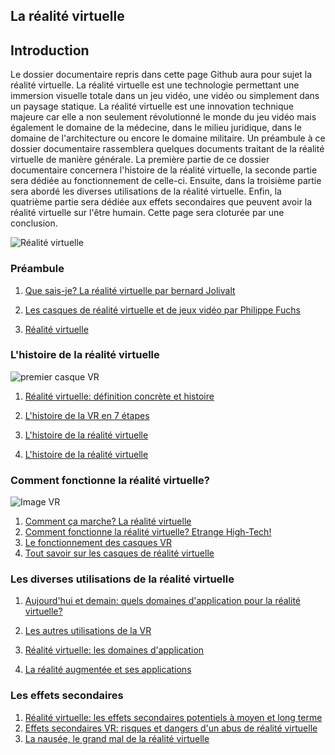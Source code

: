 ## La réalité virtuelle

## Introduction

Le dossier documentaire repris dans cette page Github aura pour sujet la réalité virtuelle. La réalité virtuelle est une technologie permettant une immersion visuelle totale dans un jeu vidéo, une vidéo ou simplement dans un paysage statique. La réalité virtuelle est une innovation technique majeure car elle a non seulement révolutionné le monde du jeu vidéo mais également le domaine de la médecine, dans le milieu juridique, dans le domaine de l'architecture ou encore le domaine militaire.
Un préambule à ce dossier documentaire rassemblera quelques documents traitant de la réalité virtuelle de manière générale. 
La première partie de ce dossier documentaire concernera l'histoire de la réalité virtuelle, la seconde partie sera dédiée au fonctionnement de celle-ci. Ensuite, dans la troisième partie sera abordé les diverses utilisations de la réalité virtuelle. Enfin, la quatrième partie sera dédiée aux effets secondaires que peuvent avoir la réalité virtuelle sur l'être humain. Cette page sera cloturée par une conclusion.

 ![Réalité virtuelle](https://cdn.futura-sciences.com/buildsv6/images/wide1920/c/a/c/cac14930c6_125177_realite-virtuelle-vr.jpg)

### Préambule


1. [Que sais-je? La réalité virtuelle par bernard Jolivalt](https://books.google.be/books?hl=fr&lr=&id=iXaJDwAAQBAJ&oi=fnd&pg=PT2&dq=casque+r%C3%A9alt%C3%A9+virtuelle&ots=7nmD83Wqxt&sig=4Eo852k3TEimLObG5lD2ntY08Co&redir_esc=y#v=onepage&q=casque%20r%C3%A9alt%C3%A9%20virtuelle&f=false)

2. [Les casques de réalité virtuelle et de jeux vidéo par Philippe Fuchs](https://www.pressesdesmines.com/wp-content/uploads/2016/03/Visio_Extr.pdf)

3. [Réalité virtuelle](https://www.futura-sciences.com/tech/definitions/technologie-realite-virtuelle-598/)

### L'histoire de la réalité virtuelle

![premier casque VR](https://www.realite-virtuelle.com/wp-content/uploads/2017/11/histoire-de-la-vr-660x330.jpg)

1. [Réalité virtuelle: définition concrète et histoire](https://www.journaldunet.fr/web-tech/dictionnaire-du-webmastering/1445232-realite-virtuelle-definition-concrete-et-histoire/)

2. [L'histoire de la VR en 7 étapes](https://www.realite-virtuelle.com/histoire-vr-7-etapes-1511/)

3. [L'histoire de la réalité virtuelle](https://www.realite-virtuelle.com/lhistoire-realite-virtuelle/)

4. [L'histoire de la réalité virtuelle](https://sites.google.com/site/virtuelrealityesiameb/l-histoire-de-la-vr)

### Comment fonctionne la réalité virtuelle?

![Image VR](https://www.realite-virtuelle.com/wp-content/uploads/2016/06/nimble-vr-headset-750x422.jpg)

1. [Comment ça marche? La réalité virtuelle](https://www.youtube.com/watch?v=GPCqcxngXz8)
2. [Comment fonctionne la réalité virtuelle? Etrange High-Tech!](https://www.youtube.com/watch?v=8_qqAkJnepw)
3. [Le fonctionnement des casques VR](http://tpe-realite-virtuelle-bscx-jnt.e-monsite.com/pages/2-le-fonctionnement-des-casques-vr.html)
4. [Tout savoir sur les casques de réalité virtuelle](https://www.group-digital.fr/casque-realite-virtuelle.html)

### Les diverses utilisations de la réalité virtuelle

1. [Aujourd'hui et demain: quels domaines d'application pour la réalité virtuelle?](https://www.wanadev.fr/73-aujourd-hui-et-demain-quels-domaines-d-application-pour-la-realite-virtuelle/)

2. [Les autres utilisations de la VR](http://tpe-realite-virtuelle-bscx-jnt.e-monsite.com/pages/3-les-autres-utilisations-de-la-vr.html)

3. [Réalité virtuelle: les domaines d'application](http://tpe-realite-virtuelle-bscx-jnt.e-monsite.com/pages/3-les-autres-utilisations-de-la-vr.html)

4. [La réalité augmentée et ses applications](https://www.futura-sciences.com/tech/dossiers/technologie-realite-augmentee-applications-977/)


### Les effets secondaires

1. [Réalité virtuelle: les effets secondaires potentiels à moyen et long terme](https://www.androidpit.fr/realite-virtuelle-effets-secondaires-potentiels-a-moyen-et-long-terme)
2. [Effets secondaires VR: risques et dangers d'un abus de réalité virtuelle](https://www.realite-virtuelle.com/effets-secondaires-vr/)
3. [La nausée, le grand mal de la réalité virtuelle](https://www.lefigaro.fr/secteur/high-tech/2016/11/16/32001-20161116ARTFIG00003-la-nausee-le-grand-mal-de-la-realite-virtuelle.php)

